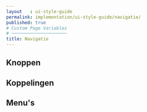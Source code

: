 ```yaml
---
layout   : ui-style-guide
permalink: implementation/ui-style-guide/navigatie/
published: true
# Custom Page Variables
# ─────────────────────
title: Navigatie
---
```


## Knoppen

## Koppelingen

## Menu's